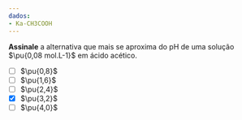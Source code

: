 ```yaml
---
dados:
- Ka-CH3COOH
---
```


**Assinale** a alternativa que mais se aproxima do $\mathrm{pH}$ de uma solução $\pu{0,08 mol.L-1}$ em ácido acético.

- [ ] $\pu{0,8}$
- [ ] $\pu{1,6}$
- [ ] $\pu{2,4}$
- [x] $\pu{3,2}$
- [ ] $\pu{4,0}$
